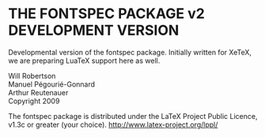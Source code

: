 
# THE FONTSPEC PACKAGE v2 DEVELOPMENT VERSION

Developmental version of the fontspec package.
Initially written for XeTeX, we are preparing
LuaTeX support here as well.

Will Robertson  
Manuel Pégourié-Gonnard  
Arthur Reutenauer  
Copyright 2009

The fontspec package is distributed under the
LaTeX Project Public Licence, v1.3c or greater
(your choice). <http://www.latex-project.org/lppl/>